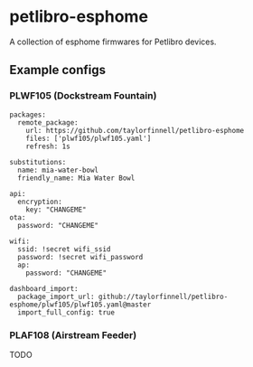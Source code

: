 # petlibro-esphome

A collection of esphome  firmwares for Petlibro devices.


## Example configs

### PLWF105 (Dockstream Fountain)

```
packages:
  remote_package:
    url: https://github.com/taylorfinnell/petlibro-esphome
    files: ['plwf105/plwf105.yaml']
    refresh: 1s

substitutions:
  name: mia-water-bowl
  friendly_name: Mia Water Bowl

api:
  encryption:
    key: "CHANGEME"
ota:
  password: "CHANGEME"

wifi:
  ssid: !secret wifi_ssid
  password: !secret wifi_password
  ap:
    password: "CHANGEME"

dashboard_import:
  package_import_url: github://taylorfinnell/petlibro-esphome/plwf105/plwf105.yaml@master
  import_full_config: true
```

### PLAF108 (Airstream Feeder)

TODO


